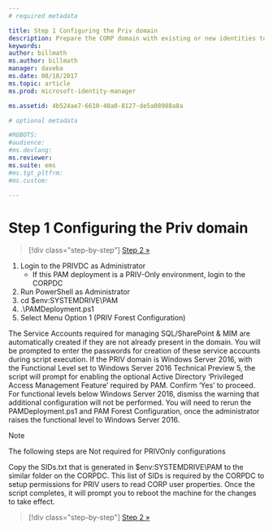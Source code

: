 ```yaml
---
# required metadata

title: Step 1 Configuring the Priv domain
description: Prepare the CORP domain with existing or new identities to be managed by Microsoft Identity Manager using scripts
keywords:
author: billmath
ms.author: billmath
manager: daveba
ms.date: 08/18/2017
ms.topic: article
ms.prod: microsoft-identity-manager

ms.assetid: 4b524ae7-6610-40a0-8127-de5a08988a8a

# optional metadata

#ROBOTS:
#audience:
#ms.devlang:
ms.reviewer:
ms.suite: ems
#ms.tgt_pltfrm:
#ms.custom:

---
```

# Step 1 Configuring the Priv domain

> [!div class="step-by-step"]
> [Step 2 »](sp1-step2-configuring-corp-domain.md)

1. Login to the PRIVDC as Administrator
   * If this PAM deployment is a PRIV-Only environment, login to the CORPDC
2. Run PowerShell as Administrator
3. cd $env:SYSTEMDRIVE\PAM
4. .\PAMDeployment.ps1
5. Select Menu Option 1 (PRIV Forest Configuration)


The Service Accounts required for managing SQL/SharePoint & MIM are automatically created if they are not already present in the domain. You will be prompted to enter the passwords for creation of these service accounts during script execution.
If the PRIV domain is Windows Server 2016, with the Functional Level set to Windows Server 2016 Technical Preview 5, the script will prompt for enabling the optional Active Directory ‘Privileged Access Management Feature’ required by PAM. Confirm ‘Yes’ to proceed.
For functional levels below Windows Server 2016, dismiss the warning that additional configuration will not be performed. You will need to rerun the PAMDeployment.ps1 and PAM Forest Configuration, once the administrator raises the functional level to Windows Server 2016.

>[!NOTE]
>The following steps are Not required for PRIVOnly configurations

Copy the SIDs.txt that is generated in $env:SYSTEMDRIVE\PAM to the similar folder on the CORPDC. This list of SIDs is required by the CORPDC to setup permissions for PRIV users to read CORP user properties.
Once the script completes, it will prompt you to reboot the machine for the changes to take effect.

> [!div class="step-by-step"]
> [Step 2 »](sp1-step2-configuring-corp-domain.md)
